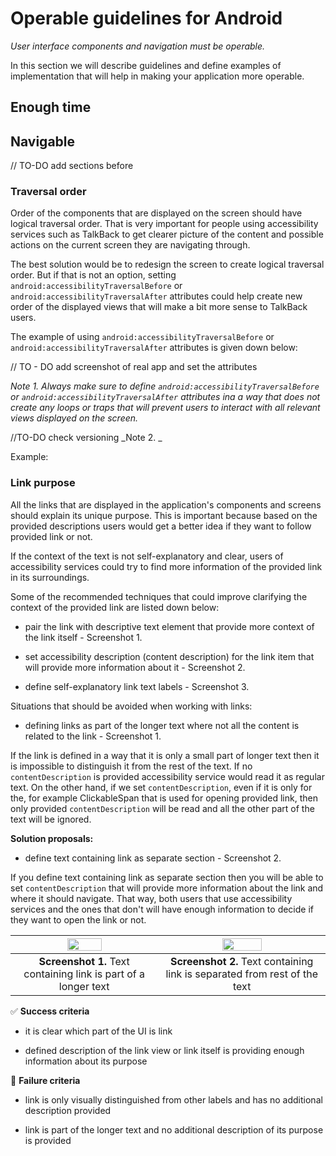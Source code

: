 # Operable guidelines for Android 

_User interface components and navigation must be operable._

In this section we will describe guidelines and define examples of implementation that will help in making your application more operable. 

## Enough time



## Navigable 

// TO-DO add sections before 

### Traversal order 

Order of the components that are displayed on the screen should have logical traversal order. That is very important for people using accessibility services such as TalkBack to get clearer picture of the content and possible actions on the current screen they are navigating through.

The best solution would be to redesign the screen to create logical traversal order. But if that is not an option, setting `android:accessibilityTraversalBefore` or `android:accessibilityTraversalAfter` attributes could help create new order of the displayed views that will make a bit more sense to TalkBack users.

The example of using `android:accessibilityTraversalBefore` or `android:accessibilityTraversalAfter` attributes is given down below:

// TO - DO add screenshot of real app and set the attributes 

_Note 1. Always make sure to define `android:accessibilityTraversalBefore` or `android:accessibilityTraversalAfter` attributes ina a way that does not create any loops or traps that will prevent users to interact with all relevant views displayed on the screen._

//TO-DO check versioning
_Note 2. _ 

Example: 



### Link purpose 

All the links that are displayed in the application's components and screens should explain its unique purpose. This is important because based on the provided descriptions users would get a better idea if they want to follow provided link or not. 

If the context of the text is not self-explanatory and clear, users of accessibility services could try to find more information of the provided link in its surroundings. 

Some of the recommended techniques that could improve clarifying the context of the provided link are listed down below: 

- pair the link with descriptive text element that provide more context of the link itself - Screenshot 1.

- set accessibility description (content description) for the link item that will provide more information about it - Screenshot 2.

- define self-explanatory link text labels - Screenshot 3. 


Situations that should be avoided when working with links:

- defining links as part of the longer text where not all the content is related to the link - Screenshot 1. 

If the link is defined in a way that it is only a small part of longer text then it is impossible to distinguish it from the rest of the text. If no `contentDescription` is provided accessibility service would read it as regular text. On the other hand, if we set `contentDescription`, even if it is only for the, for example ClickableSpan that is used for opening provided link, then only provided `contentDescription` will be read and all the other part of the text will be ignored.  

**Solution proposals:**

- define text containing link as separate section - Screenshot 2.

If you define text containing link as separate section then you will be able to set `contentDescription` that will provide more information about the link and where it should navigate. That way, both users that use accessibility services and the ones that don't will have enough information to decide if they want to open the link or not.

| <img src="https://imgur.com/b833Hol.png" width="50%"> | <img src="https://imgur.com/D5HageW.png" width="50%"> |
|:--:|:--:|
| **Screenshot 1.** Text containing link is part of a longer text | **Screenshot 2.** Text containing link is separated from rest of the text |

:white_check_mark: **Success criteria**

- it is clear which part of the UI is link

- defined description of the link view or link itself is providing enough information about its purpose

:no_entry_sign: **Failure criteria**

- link is only visually distinguished from other labels and has no additional description provided

- link is part of the longer text and no additional description of its purpose is provided









